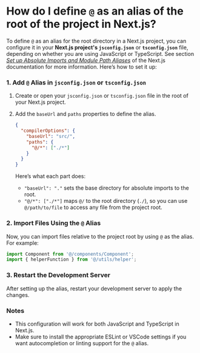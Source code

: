 # How do I define `@` as an alias of the root of the project in Next.js?

To define `@` as an alias for the root directory in a Next.js project, you can configure it in your **Next.js project's `jsconfig.json`** or **`tsconfig.json`** file, depending on whether you are using JavaScript or TypeScript. 
See section *[Set up Absolute Imports and Module Path Aliases](https://nextjs.org/docs/app/getting-started/installation#set-up-absolute-imports-and-module-path-aliases)* of the Next.js documentation for more information.
Here’s how to set it up:

### 1. Add `@` Alias in `jsconfig.json` or `tsconfig.json`

1. Create or open your `jsconfig.json` or `tsconfig.json` file in the root of your Next.js project.
2. Add the `baseUrl` and `paths` properties to define the alias.

   ```json
   {
     "compilerOptions": {
       "baseUrl": "src/",
       "paths": {
         "@/*": ["./*"]
       }
     }
   }
   ```

   Here’s what each part does:
   - `"baseUrl": "."` sets the base directory for absolute imports to the root.
   - `"@/*": ["./*"]` maps `@/` to the root directory (`./`), so you can use `@/path/to/file` to access any file from the project root.

### 2. Import Files Using the `@` Alias

Now, you can import files relative to the project root by using `@` as the alias. For example:

```javascript
import Component from '@/components/Component';
import { helperFunction } from '@/utils/helper';
```

### 3. Restart the Development Server

After setting up the alias, restart your development server to apply the changes.

### Notes
- This configuration will work for both JavaScript and TypeScript in Next.js.
- Make sure to install the appropriate ESLint or VSCode settings if you want autocompletion or linting support for the `@` alias.